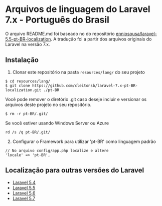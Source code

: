# Arquivos de linguagem do Laravel 7.x - Português do Brasil

O arquivo README.md foi baseado no do repositório [enniosousa/laravel-5.5-pt-BR-localization](https://github.com/enniosousa/laravel-5.5-pt-BR-localization). A tradução foi a partir dos arquivos originais do Laravel na versão 7.x.

## Instalação

1. Clonar este repositório na pasta `resources/lang/` do seu projeto
  ```
  $ cd resources/lang/
  $ git clone https://github.com/cleitonsb/laravel-7.x-pt-BR-localization.git ./pt-BR
  ```

  Você pode remover o diretório .git caso deseje incluir e versionar os arquivos deste projeto no seu repositório.

  ```
  $ rm -r pt-BR/.git/
  ```

  Se você estiver usando Windows Server ou Azure
  ```
  rd /s /q pt-BR/.git/
  ```

2. Configurar o Framework para utilizar 'pt-BR' como linguagem padrão
  ```
  // No arquivo config/app.php localize e altere
  'locale' => 'pt-BR',
  ```
  
## Localização para outras versões do Laravel
  
* [Laravel 5.4](https://github.com/Leomhl/laravel-5.4-pt-br-localization)
* [Laravel 5.5](https://github.com/enniosousa/laravel-5.5-pt-BR-localization)
* [Laravel 5.6](https://github.com/lucascudo/laravel-5.6-pt-BR-localization)
* [Laravel 5.7](https://github.com/lucascudo/laravel-5.7-pt-BR-localization)
